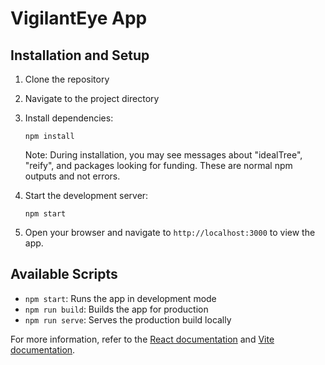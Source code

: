 # VigilantEye App

## Installation and Setup

1. Clone the repository
2. Navigate to the project directory
3. Install dependencies:

   ```
   npm install
   ```

   Note: During installation, you may see messages about "idealTree", "reify", and packages looking for funding. These are normal npm outputs and not errors.

4. Start the development server:

   ```
   npm start
   ```

5. Open your browser and navigate to `http://localhost:3000` to view the app.

## Available Scripts

- `npm start`: Runs the app in development mode
- `npm run build`: Builds the app for production
- `npm run serve`: Serves the production build locally

For more information, refer to the [React documentation](https://reactjs.org/docs/getting-started.html) and [Vite documentation](https://vitejs.dev/guide/).